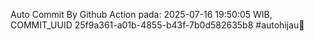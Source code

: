 Auto Commit By Github Action pada: 2025-07-16 19:50:05 WIB, COMMIT_UUID 25f9a361-a01b-4855-b43f-7b0d582635b8 #autohijau🗿
